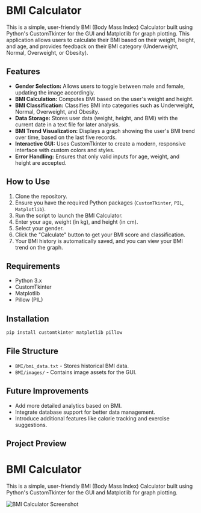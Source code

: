 
# BMI Calculator

This is a simple, user-friendly BMI (Body Mass Index) Calculator built using Python's CustomTkinter for the GUI and Matplotlib for graph plotting. This application allows users to calculate their BMI based on their weight, height, and age, and provides feedback on their BMI category (Underweight, Normal, Overweight, or Obesity). 

## Features

- **Gender Selection:** Allows users to toggle between male and female, updating the image accordingly.
- **BMI Calculation:** Computes BMI based on the user's weight and height.
- **BMI Classification:** Classifies BMI into categories such as Underweight, Normal, Overweight, and Obesity.
- **Data Storage:** Stores user data (weight, height, and BMI) with the current date in a text file for later analysis.
- **BMI Trend Visualization:** Displays a graph showing the user's BMI trend over time, based on the last five records.
- **Interactive GUI:** Uses CustomTkinter to create a modern, responsive interface with custom colors and styles.
- **Error Handling:** Ensures that only valid inputs for age, weight, and height are accepted.

## How to Use

1. Clone the repository.
2. Ensure you have the required Python packages (`CustomTkinter`, `PIL`, `Matplotlib`).
3. Run the script to launch the BMI Calculator.
4. Enter your age, weight (in kg), and height (in cm).
5. Select your gender.
6. Click the "Calculate" button to get your BMI score and classification.
7. Your BMI history is automatically saved, and you can view your BMI trend on the graph.

## Requirements

- Python 3.x
- CustomTkinter
- Matplotlib
- Pillow (PIL)

## Installation

```bash
pip install customtkinter matplotlib pillow
```

## File Structure

- `BMI/bmi_data.txt` - Stores historical BMI data.
- `BMI/images/` - Contains image assets for the GUI.

## Future Improvements

- Add more detailed analytics based on BMI.
- Integrate database support for better data management.
- Introduce additional features like calorie tracking and exercise suggestions.

## Project Preview 

# BMI Calculator

This is a simple, user-friendly BMI (Body Mass Index) Calculator built using Python's CustomTkinter for the GUI and Matplotlib for graph plotting.

![BMI Calculator Screenshot](images/bmi_calculator.png)
